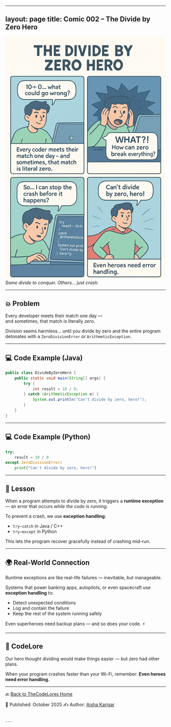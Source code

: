 
---
layout: page
title: Comic 002 – The Divide by Zero Hero
---

![Comic 02 – Divide by Zero Hero](./comic.png)
*Some divide to conquer. Others… just crash.*

---

## 💥 Problem  
Every developer meets their match one day —  
and sometimes, that match is literally *zero*.

Division seems harmless... until you divide by zero and the entire program detonates with a `ZeroDivisionError` or `ArithmeticException`.

---

## 💻 Code Example (Java)

```java
public class DivideByZeroHero {
    public static void main(String[] args) {
        try {
            int result = 10 / 0;
        } catch (ArithmeticException e) {
            System.out.println("Can't divide by zero, hero!");
        }
    }
}
````

---

## 💻 Code Example (Python)

```python
try:
    result = 10 / 0
except ZeroDivisionError:
    print("Can't divide by zero, hero!")
```

---

## 🧩 Lesson

When a program attempts to divide by zero, it triggers a **runtime exception** —
an error that occurs *while the code is running*.

To prevent a crash, we use **exception handling**:

* `try–catch` in Java / C++
* `try–except` in Python

This lets the program recover gracefully instead of crashing mid-run.

---

## 🌍 Real-World Connection

Runtime exceptions are like real-life failures — inevitable, but manageable.

Systems that power banking apps, autopilots, or even spacecraft use **exception handling** to:

* Detect unexpected conditions
* Log and contain the failure
* Keep the rest of the system running safely

Even superheroes need backup plans — and so does your code. ⚡

---

## 🦸 CodeLore

Our hero thought dividing would make things easier —
but zero had other plans.

When your program crashes faster than your Wi-Fi, remember:
**Even heroes need error handling.**

---

🔙 [Back to TheCodeLores Home](../../index.md)

📅 Published: October 2025
✍️ Author: [Aisha Karigar](https://github.com/aishakarigar)

```

---


